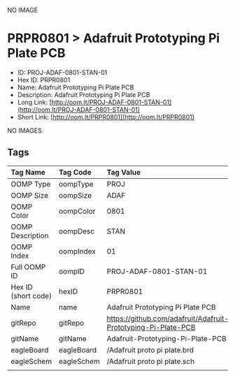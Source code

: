 


  
NO IMAGE  
# PRPR0801 > Adafruit Prototyping Pi Plate PCB

- ID: PROJ-ADAF-0801-STAN-01
- Hex ID: PRPR0801
- Name: Adafruit Prototyping Pi Plate PCB
- Description: Adafruit Prototyping Pi Plate PCB
- Long Link: [http://oom.lt/PROJ-ADAF-0801-STAN-01](http://oom.lt/PROJ-ADAF-0801-STAN-01)
- Short Link: [http://oom.lt/PRPR0801](http://oom.lt/PRPR0801)
  
NO IMAGES  
## Tags
  

|Tag Name|Tag Code|Tag Value|
| :--- | :--- | :--- |
|OOMP Type|oompType|PROJ|
|OOMP Size|oompSize|ADAF|
|OOMP Color|oompColor|0801|
|OOMP Description|oompDesc|STAN|
|OOMP Index|oompIndex|01|
|Full OOMP ID|oompID|PROJ-ADAF-0801-STAN-01|
|Hex ID (short code)|hexID|PRPR0801|
|Name|name|Adafruit Prototyping Pi Plate PCB|
|gitRepo|gitRepo|https://github.com/adafruit/Adafruit-Prototyping-Pi-Plate-PCB|
|gitName|gitName|Adafruit-Prototyping-Pi-Plate-PCB|
|eagleBoard|eagleBoard|/Adafruit proto pi plate.brd|
|eagleSchem|eagleSchem|/Adafruit proto pi plate.sch|
||||
